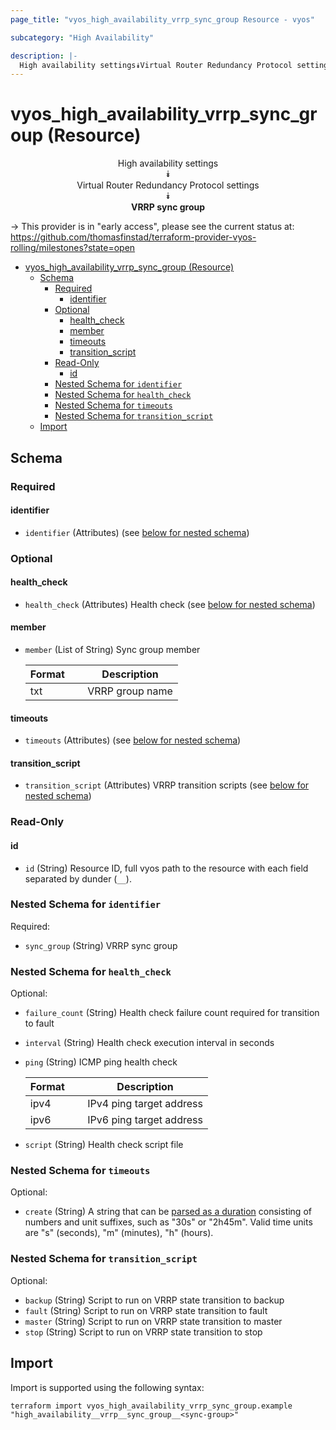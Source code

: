 ```yaml
---
page_title: "vyos_high_availability_vrrp_sync_group Resource - vyos"

subcategory: "High Availability"

description: |-
  High availability settings⯯Virtual Router Redundancy Protocol settings⯯VRRP sync group
---
```


# vyos_high_availability_vrrp_sync_group (Resource)
<center>

High availability settings  
⯯  
Virtual Router Redundancy Protocol settings  
⯯  
**VRRP sync group**


</center>

-> This provider is in "early access", please see the current status at: https://github.com/thomasfinstad/terraform-provider-vyos-rolling/milestones?state=open

<!--TOC-->

- [vyos_high_availability_vrrp_sync_group (Resource)](#vyos_high_availability_vrrp_sync_group-resource)
  - [Schema](#schema)
    - [Required](#required)
      - [identifier](#identifier)
    - [Optional](#optional)
      - [health_check](#health_check)
      - [member](#member)
      - [timeouts](#timeouts)
      - [transition_script](#transition_script)
    - [Read-Only](#read-only)
      - [id](#id)
    - [Nested Schema for `identifier`](#nested-schema-for-identifier)
    - [Nested Schema for `health_check`](#nested-schema-for-health_check)
    - [Nested Schema for `timeouts`](#nested-schema-for-timeouts)
    - [Nested Schema for `transition_script`](#nested-schema-for-transition_script)
  - [Import](#import)

<!--TOC-->

<!-- schema generated by tfplugindocs -->
## Schema

### Required

#### identifier
- `identifier` (Attributes) (see [below for nested schema](#nestedatt--identifier))

### Optional

#### health_check
- `health_check` (Attributes) Health check (see [below for nested schema](#nestedatt--health_check))
#### member
- `member` (List of String) Sync group member

    |  Format  &emsp;|  Description      |
    |----------|-------------------|
    |  txt     &emsp;|  VRRP group name  |
#### timeouts
- `timeouts` (Attributes) (see [below for nested schema](#nestedatt--timeouts))
#### transition_script
- `transition_script` (Attributes) VRRP transition scripts (see [below for nested schema](#nestedatt--transition_script))

### Read-Only

#### id
- `id` (String) Resource ID, full vyos path to the resource with each field separated by dunder (`__`).

<a id="nestedatt--identifier"></a>
### Nested Schema for `identifier`

Required:

- `sync_group` (String) VRRP sync group


<a id="nestedatt--health_check"></a>
### Nested Schema for `health_check`

Optional:

- `failure_count` (String) Health check failure count required for transition to fault
- `interval` (String) Health check execution interval in seconds
- `ping` (String) ICMP ping health check

    |  Format  &emsp;|  Description               |
    |----------|----------------------------|
    |  ipv4    &emsp;|  IPv4 ping target address  |
    |  ipv6    &emsp;|  IPv6 ping target address  |
- `script` (String) Health check script file


<a id="nestedatt--timeouts"></a>
### Nested Schema for `timeouts`

Optional:

- `create` (String) A string that can be [parsed as a duration](https://pkg.go.dev/time#ParseDuration) consisting of numbers and unit suffixes, such as &#34;30s&#34; or &#34;2h45m&#34;. Valid time units are &#34;s&#34; (seconds), &#34;m&#34; (minutes), &#34;h&#34; (hours).


<a id="nestedatt--transition_script"></a>
### Nested Schema for `transition_script`

Optional:

- `backup` (String) Script to run on VRRP state transition to backup
- `fault` (String) Script to run on VRRP state transition to fault
- `master` (String) Script to run on VRRP state transition to master
- `stop` (String) Script to run on VRRP state transition to stop

## Import

Import is supported using the following syntax:

```shell
terraform import vyos_high_availability_vrrp_sync_group.example "high_availability__vrrp__sync_group__<sync-group>"
```

